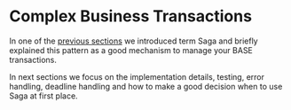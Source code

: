 # Complex Business Transactions

In one of the [previous sections](/introduction/architecture-overview-model/_application-structure.md) we introduced term Saga and briefly explained this pattern as a good mechanism to manage your BASE transactions.

In next sections we focus on the implementation details, testing, error handling, deadline handling and how to make a good decision when to use Saga at first place.
